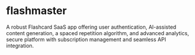 # flashmaster
A robust Flashcard SaaS app offering user authentication, AI-assisted content generation, a spaced repetition algorithm, and advanced analytics, secure platform with subscription management and seamless API integration.
